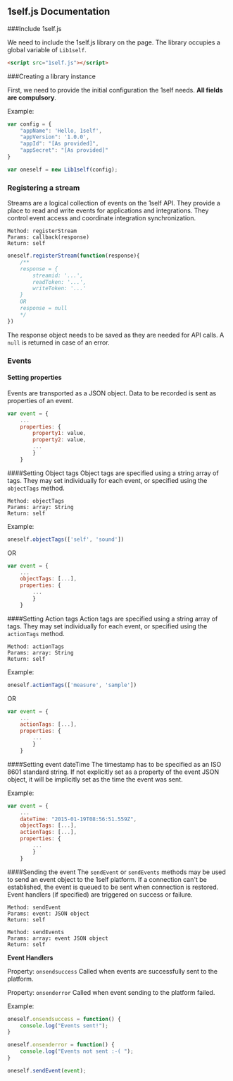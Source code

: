 1self.js Documentation
----------------------

###Include 1self.js

We need to include the 1self.js library on the page. The library occupies a global variable of `Lib1self`.

```html
<script src="1self.js"></script>
```
###Creating a library instance

First, we need to provide the initial configuration the 1self needs. **All fields are compulsory**. 

Example:
```javascript
var config = {
    "appName": 'Hello, 1self',
    "appVersion": '1.0.0',
    "appId": "[As provided]",
    "appSecret": "[As provided]"
}
```

```javascript
var oneself = new Lib1self(config);
```

### Registering a stream
Streams are a logical collection of events on the 1self API. They provide a place to read and write events for applications and integrations. They control event access and coordinate integration synchronization.

```
Method: registerStream
Params: callback(response)
Return: self
```
```javascript
oneself.registerStream(function(response){
	/** 
	response = {
		streamid: '...',
		readToken: '...',
		writeToken: '...'
	}
	OR
	response = null
	*/
})
```

The response object needs to be saved as they are needed for API calls. A `null` is returned in case of an error.

### Events
#### Setting properties
Events are transported as a JSON object. Data to be recorded is sent as properties of an event. 
```javascript
var event = {
	...
	properties: {
		property1: value,
		property2: value,
		...
		}
	}
```

####Setting Object tags
Object tags are specified using a string array of tags. They may set individually for each event, or specified using the ```objectTags``` method.
```
Method: objectTags
Params: array: String
Return: self
```
Example:
```javascript
oneself.objectTags(['self', 'sound'])
```
OR
```javascript
var event = {
	...
	objectTags: [...],
	properties: {
		...
		}
	}
```  

####Setting Action tags
Action tags are specified using a string array of tags. They may set individually for each event, or specified using the ```actionTags``` method.
```
Method: actionTags
Params: array: String
Return: self
```
Example:
```javascript
oneself.actionTags(['measure', 'sample'])
```
OR
```javascript
var event = {
	...
	actionTags: [...],
	properties: {
		...
		}
	}
```  


####Setting event dateTime
The timestamp has to be specified as an ISO 8601 standard string. If not explicitly set as a property of the event JSON object, it will be implicitly set as the time the event was sent.

Example:
```javascript
var event = {
	...
	dateTime: "2015-01-19T08:56:51.559Z",
	objectTags: [...],
	actionTags: [...],
	properties: {
		...
		}
	}
```  

####Sending the event
The ```sendEvent``` or ```sendEvents``` methods may be used to send an event object to the 1self platform. 
If a connection can't be established, the event is queued to be sent when connection is restored. Event handlers (if specified) are triggered on success or failure.

```
Method: sendEvent
Params: event: JSON object
Return: self
```

```
Method: sendEvents
Params: array: event JSON object
Return: self
```

**Event Handlers**

Property:  ```onsendsuccess```
Called when events are successfully sent to the platform.

Property: ```onsenderror```
Called when event sending to the platform failed.

Example:
```javascript
oneself.onsendsuccess = function() {
	console.log("Events sent!");
}

oneself.onsenderror = function() {
	console.log("Events not sent :-( ");
}

oneself.sendEvent(event);
```
